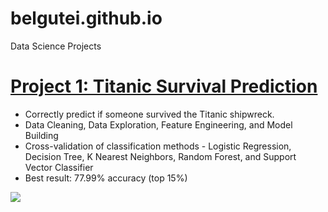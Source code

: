 # belgutei.github.io

Data Science Projects

# [Project 1: Titanic Survival Prediction](https://github.com/belguteie/projects/blob/master/Titanic%20-%20Machine%20Learning.ipynb) 
* Correctly predict if someone survived the Titanic shipwreck.
* Data Cleaning, Data Exploration, Feature Engineering, and Model Building
* Cross-validation of classification methods - Logistic Regression, Decision Tree, K Nearest Neighbors, Random Forest, and Support Vector Classifier
* Best result: 77.99% accuracy (top 15%)

![](/image.png)
